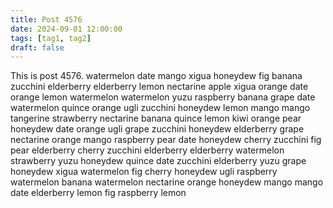 ```yaml
---
title: Post 4576
date: 2024-09-01 12:00:00
tags: [tag1, tag2]
draft: false
---
```

This is post 4576.
watermelon
date
mango
xigua
honeydew
fig
banana
zucchini
elderberry
elderberry
lemon
nectarine
apple
xigua
orange
date
orange
lemon
watermelon
watermelon
yuzu
raspberry
banana
grape
date
watermelon
quince
orange
ugli
zucchini
honeydew
lemon
mango
mango
tangerine
strawberry
nectarine
banana
quince
lemon
kiwi
orange
pear
honeydew
date
orange
ugli
grape
zucchini
honeydew
elderberry
grape
nectarine
orange
mango
raspberry
pear
date
honeydew
cherry
zucchini
fig
pear
elderberry
cherry
zucchini
elderberry
elderberry
watermelon
strawberry
yuzu
honeydew
quince
date
zucchini
elderberry
yuzu
grape
honeydew
xigua
watermelon
fig
cherry
honeydew
ugli
raspberry
watermelon
banana
watermelon
nectarine
orange
honeydew
mango
mango
date
elderberry
lemon
fig
raspberry
lemon
